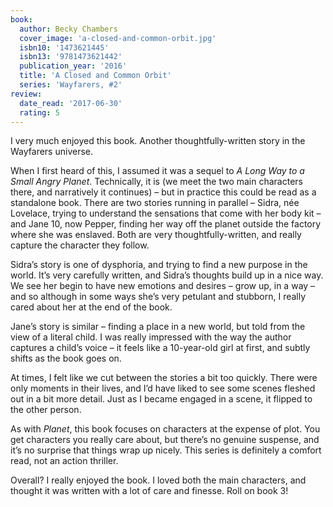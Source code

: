 ```yaml
---
book:
  author: Becky Chambers
  cover_image: 'a-closed-and-common-orbit.jpg'
  isbn10: '1473621445'
  isbn13: '9781473621442'
  publication_year: '2016'
  title: 'A Closed and Common Orbit'
  series: 'Wayfarers, #2'
review:
  date_read: '2017-06-30'
  rating: 5
---
```


I very much enjoyed this book. Another thoughtfully-written story in the Wayfarers universe.

When I first heard of this, I assumed it was a sequel to *A Long Way to a Small Angry Planet*. Technically, it is (we meet the two main characters there, and narratively it continues) – but in practice this could be read as a standalone book. There are two stories running in parallel – Sidra, née Lovelace, trying to understand the sensations that come with her body kit – and Jane 10, now Pepper, finding her way off the planet outside the factory where she was enslaved. Both are very thoughtfully-written, and really capture the character they follow.

Sidra’s story is one of dysphoria, and trying to find a new purpose in the world. It’s very carefully written, and Sidra’s thoughts build up in a nice way. We see her begin to have new emotions and desires – grow up, in a way – and so although in some ways she’s very petulant and stubborn, I really cared about her at the end of the book.

Jane’s story is similar – finding a place in a new world, but told from the view of a literal child. I was really impressed with the way the author captures a child’s voice – it feels like a 10-year-old girl at first, and subtly shifts as the book goes on.

At times, I felt like we cut between the stories a bit too quickly. There were only moments in their lives, and I’d have liked to see some scenes fleshed out in a bit more detail. Just as I became engaged in a scene, it flipped to the other person.

As with *Planet*, this book focuses on characters at the expense of plot. You get characters you really care about, but there’s no genuine suspense, and it’s no surprise that things wrap up nicely. This series is definitely a comfort read, not an action thriller.

Overall? I really enjoyed the book. I loved both the main characters, and thought it was written with a lot of care and finesse. Roll on book 3!
